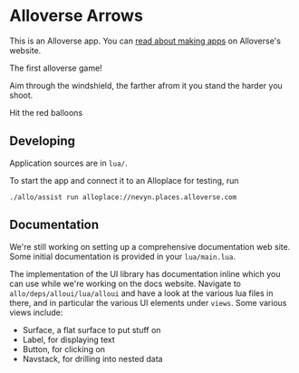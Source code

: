 # Alloverse Arrows

This is an Alloverse app. You can 
[read about making apps](https://alloverse.com/develop-apps/)
on Alloverse's website.

The first alloverse game! 

Aim through the windshield, the farther afrom it you stand the harder you shoot.

Hit the red balloons

## Developing

Application sources are in `lua/`.

To start the app and connect it to an Alloplace for testing, run

```
./allo/assist run alloplace://nevyn.places.alloverse.com
```

## Documentation

We're still working on setting up a comprehensive documentation web site. Some initial documentation
is provided in your `lua/main.lua`.

The implementation of the UI library has documentation inline which you can use while we're
working on the docs website. Navigate to `allo/deps/alloui/lua/alloui` and have a look at the various
lua files in there, and in particular the various UI elements under `views`. Some various views include:

* Surface, a flat surface to put stuff on
* Label, for displaying text
* Button, for clicking on
* Navstack, for drilling into nested data
